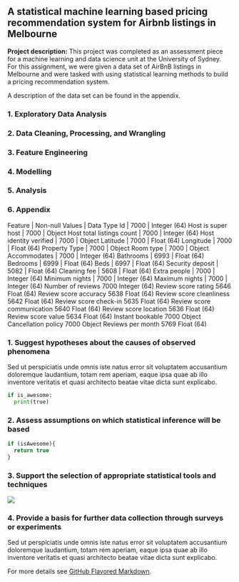 ## A statistical machine learning based pricing recommendation system for Airbnb listings in Melbourne

**Project description:** This project was completed as an assessment piece for a machine learning and data science unit at the University of Sydney. For this  assignment, we were given a data set of AirBnB listings in Melbourne and were tasked with using statistical learning methods to build a pricing recommendation system. 

A description of the data set can be found in the appendix.

### 1. Exploratory Data Analysis



### 2. Data Cleaning, Processing, and Wrangling

### 3. Feature Engineering

### 4. Modelling

### 5. Analysis

### 6. Appendix

Feature |	Non-null Values |	Data Type
Id	| 7000	| Integer (64)
Host is super host	| 7000 |	Object
Host total listings count	| 7000	| Integer (64)
Host identity verified	| 7000	| Object
Latitude	| 7000	| Float (64)
Longitude	| 7000	| Float (64)
Property Type	| 7000	| Object
Room type	| 7000	| Object
Accommodates	| 7000	| Integer (64)
Bathrooms	| 6993	| Float (64)
Bedrooms	| 6999	| Float (64)
Beds	| 6997	| Float (64)
Security deposit	| 5082	| Float (64)
Cleaning fee	| 5608	| Float (64)
Extra people	| 7000	| Integer (64)
Minimum nights	| 7000	| Integer (64)
Maximum nights	| 7000	| Integer (64)
Number of reviews	7000	Integer (64)
Review score rating	5646	Float (64)
Review score accuracy	5638	Float (64)
Review score cleanliness	5642	Float (64)
Review score check-in	5635	Float (64)
Review score communication	5640	Float (64)
Review score location	5636	Float (64)
Review score value	5634	Float (64)
Instant bookable	7000	Object
Cancellation policy	7000	Object
Reviews per month	5769	Float (64)


### 1. Suggest hypotheses about the causes of observed phenomena

Sed ut perspiciatis unde omnis iste natus error sit voluptatem accusantium doloremque laudantium, totam rem aperiam, eaque ipsa quae ab illo inventore veritatis et quasi architecto beatae vitae dicta sunt explicabo. 

```python
if is_awesome:
  print(true)

```

### 2. Assess assumptions on which statistical inference will be based

```javascript
if (isAwesome){
  return true
}
```

### 3. Support the selection of appropriate statistical tools and techniques

<img src="images/dummy_thumbnail.jpg?raw=true"/>

### 4. Provide a basis for further data collection through surveys or experiments

Sed ut perspiciatis unde omnis iste natus error sit voluptatem accusantium doloremque laudantium, totam rem aperiam, eaque ipsa quae ab illo inventore veritatis et quasi architecto beatae vitae dicta sunt explicabo. 

For more details see [GitHub Flavored Markdown](https://guides.github.com/features/mastering-markdown/).
